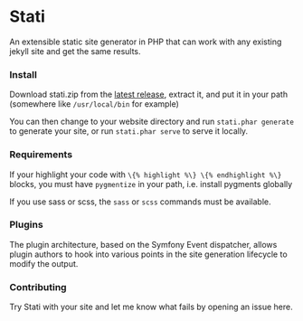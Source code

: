 
# Stati

An extensible static site generator in PHP that can work with any existing jekyll site and get the same results.


### Install

Download stati.zip from the [latest release](https://github.com/jfoucher/stati/releases/latest), extract it, and put it in your path (somewhere like `/usr/local/bin` for example)

You can then change to your website directory and run `stati.phar generate` to generate your site, or run `stati.phar serve` to serve it locally.

### Requirements

If your highlight your code with `\{% highlight %\} \{% endhighlight %\}` blocks, you must have `pygmentize` in your path, i.e. install pygments globally

If you use sass or scss, the `sass` or `scss` commands must be available.

### Plugins

The plugin architecture, based on the Symfony Event dispatcher, allows plugin authors to hook into various points in the site generation lifecycle to modify the output.


### Contributing

Try Stati with your site and let me know what fails by opening an issue here.